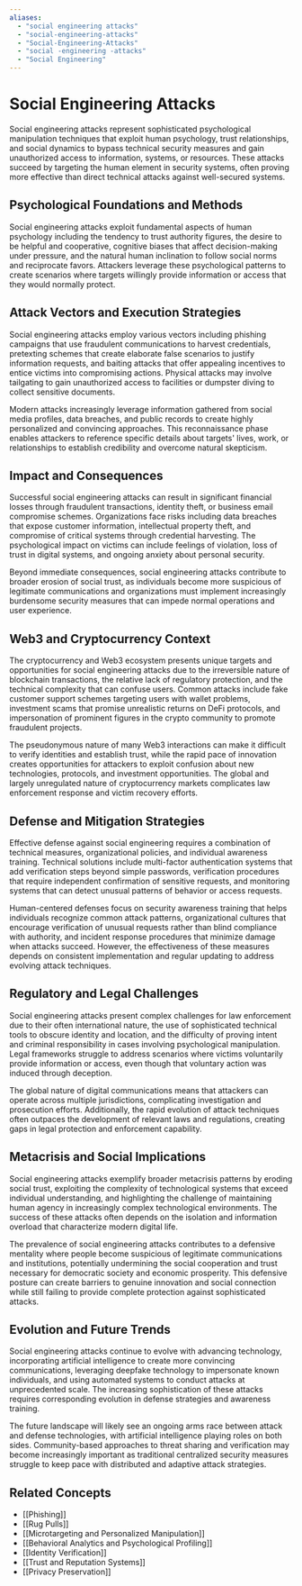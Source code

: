 ```yaml
---
aliases:
  - "social engineering attacks"
  - "social-engineering-attacks"
  - "Social-Engineering-Attacks"
  - "social -engineering -attacks"
  - "Social Engineering"
---
```


# Social Engineering Attacks

Social engineering attacks represent sophisticated psychological manipulation techniques that exploit human psychology, trust relationships, and social dynamics to bypass technical security measures and gain unauthorized access to information, systems, or resources. These attacks succeed by targeting the human element in security systems, often proving more effective than direct technical attacks against well-secured systems.

## Psychological Foundations and Methods

Social engineering attacks exploit fundamental aspects of human psychology including the tendency to trust authority figures, the desire to be helpful and cooperative, cognitive biases that affect decision-making under pressure, and the natural human inclination to follow social norms and reciprocate favors. Attackers leverage these psychological patterns to create scenarios where targets willingly provide information or access that they would normally protect.

## Attack Vectors and Execution Strategies

Social engineering attacks employ various vectors including phishing campaigns that use fraudulent communications to harvest credentials, pretexting schemes that create elaborate false scenarios to justify information requests, and baiting attacks that offer appealing incentives to entice victims into compromising actions. Physical attacks may involve tailgating to gain unauthorized access to facilities or dumpster diving to collect sensitive documents.

Modern attacks increasingly leverage information gathered from social media profiles, data breaches, and public records to create highly personalized and convincing approaches. This reconnaissance phase enables attackers to reference specific details about targets' lives, work, or relationships to establish credibility and overcome natural skepticism.

## Impact and Consequences

Successful social engineering attacks can result in significant financial losses through fraudulent transactions, identity theft, or business email compromise schemes. Organizations face risks including data breaches that expose customer information, intellectual property theft, and compromise of critical systems through credential harvesting. The psychological impact on victims can include feelings of violation, loss of trust in digital systems, and ongoing anxiety about personal security.

Beyond immediate consequences, social engineering attacks contribute to broader erosion of social trust, as individuals become more suspicious of legitimate communications and organizations must implement increasingly burdensome security measures that can impede normal operations and user experience.

## Web3 and Cryptocurrency Context

The cryptocurrency and Web3 ecosystem presents unique targets and opportunities for social engineering attacks due to the irreversible nature of blockchain transactions, the relative lack of regulatory protection, and the technical complexity that can confuse users. Common attacks include fake customer support schemes targeting users with wallet problems, investment scams that promise unrealistic returns on DeFi protocols, and impersonation of prominent figures in the crypto community to promote fraudulent projects.

The pseudonymous nature of many Web3 interactions can make it difficult to verify identities and establish trust, while the rapid pace of innovation creates opportunities for attackers to exploit confusion about new technologies, protocols, and investment opportunities. The global and largely unregulated nature of cryptocurrency markets complicates law enforcement response and victim recovery efforts.

## Defense and Mitigation Strategies

Effective defense against social engineering requires a combination of technical measures, organizational policies, and individual awareness training. Technical solutions include multi-factor authentication systems that add verification steps beyond simple passwords, verification procedures that require independent confirmation of sensitive requests, and monitoring systems that can detect unusual patterns of behavior or access requests.

Human-centered defenses focus on security awareness training that helps individuals recognize common attack patterns, organizational cultures that encourage verification of unusual requests rather than blind compliance with authority, and incident response procedures that minimize damage when attacks succeed. However, the effectiveness of these measures depends on consistent implementation and regular updating to address evolving attack techniques.

## Regulatory and Legal Challenges

Social engineering attacks present complex challenges for law enforcement due to their often international nature, the use of sophisticated technical tools to obscure identity and location, and the difficulty of proving intent and criminal responsibility in cases involving psychological manipulation. Legal frameworks struggle to address scenarios where victims voluntarily provide information or access, even though that voluntary action was induced through deception.

The global nature of digital communications means that attackers can operate across multiple jurisdictions, complicating investigation and prosecution efforts. Additionally, the rapid evolution of attack techniques often outpaces the development of relevant laws and regulations, creating gaps in legal protection and enforcement capability.

## Metacrisis and Social Implications

Social engineering attacks exemplify broader metacrisis patterns by eroding social trust, exploiting the complexity of technological systems that exceed individual understanding, and highlighting the challenge of maintaining human agency in increasingly complex technological environments. The success of these attacks often depends on the isolation and information overload that characterize modern digital life.

The prevalence of social engineering attacks contributes to a defensive mentality where people become suspicious of legitimate communications and institutions, potentially undermining the social cooperation and trust necessary for democratic society and economic prosperity. This defensive posture can create barriers to genuine innovation and social connection while still failing to provide complete protection against sophisticated attacks.

## Evolution and Future Trends

Social engineering attacks continue to evolve with advancing technology, incorporating artificial intelligence to create more convincing communications, leveraging deepfake technology to impersonate known individuals, and using automated systems to conduct attacks at unprecedented scale. The increasing sophistication of these attacks requires corresponding evolution in defense strategies and awareness training.

The future landscape will likely see an ongoing arms race between attack and defense technologies, with artificial intelligence playing roles on both sides. Community-based approaches to threat sharing and verification may become increasingly important as traditional centralized security measures struggle to keep pace with distributed and adaptive attack strategies.

## Related Concepts

- [[Phishing]]
- [[Rug Pulls]]
- [[Microtargeting and Personalized Manipulation]]
- [[Behavioral Analytics and Psychological Profiling]]
- [[Identity Verification]]
- [[Trust and Reputation Systems]]
- [[Privacy Preservation]]